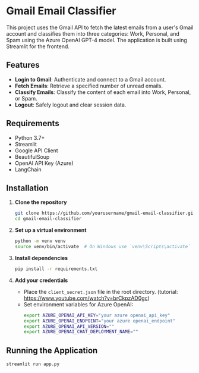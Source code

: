 # Gmail Email Classifier

This project uses the Gmail API to fetch the latest emails from a user's Gmail account and classifies them into three categories: Work, Personal, and Spam using the Azure OpenAI GPT-4 model. The application is built using Streamlit for the frontend.

## Features
- **Login to Gmail**: Authenticate and connect to a Gmail account.
- **Fetch Emails**: Retrieve a specified number of unread emails.
- **Classify Emails**: Classify the content of each email into Work, Personal, or Spam.
- **Logout**: Safely logout and clear session data.

## Requirements
- Python 3.7+
- Streamlit
- Google API Client
- BeautifulSoup
- OpenAI API Key (Azure)
- LangChain

## Installation

1. **Clone the repository**
    ```bash
    git clone https://github.com/yourusername/gmail-email-classifier.git
    cd gmail-email-classifier
    ```

2. **Set up a virtual environment**
    ```bash
    python -m venv venv
    source venv/bin/activate  # On Windows use `venv\Scripts\activate`
    ```

3. **Install dependencies**
    ```bash
    pip install -r requirements.txt
    ```

4. **Add your credentials**
    - Place the `client_secret.json` file in the root directory. (tutorial: https://www.youtube.com/watch?v=brCkpzAD0gc)
    - Set environment variables for Azure OpenAI:
      ```bash
      export AZURE_OPENAI_API_KEY="your azure openai_api_key"
      export AZURE_OPENAI_ENDPOINT="your azure openai_endpoint"
      export AZURE_OPENAI_API_VERSION=""
      export AZURE_OPENAI_CHAT_DEPLOYMENT_NAME=""
      ```

## Running the Application
```bash
streamlit run app.py
